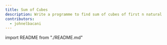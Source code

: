 ```yaml
---
title: Sum of Cubes
description: Write a programme to find sum of cubes of first n natural numbers.
contributors:
  - johnelbacani
---
```


import README from "./README.md"

<README />
